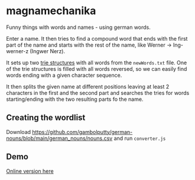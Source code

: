 magnamechanika
==============

Funny things with words and names - using german words. 

Enter a name. It then tries to find a compound word that ends with the first part of the name and starts with the rest of 
the name, like Werner -> Ing-werner-z (Ingwer Nerz).

It sets up two [trie structures](https://en.wikipedia.org/wiki/Trie) with all words from the `newWords.txt` file.
One of the trie structures is filled with all words reversed, so we can easily find words ending with a given character sequence.

It then splits the given name at different positions leaving at least 2 characters in the first and the second part and
searches the tries for words starting/ending with the two resulting parts fo the name.

## Creating the wordlist

Download https://github.com/gambolputty/german-nouns/blob/main/german_nouns/nouns.csv and run `converter.js`

## Demo

[Online version here](https://magnamechanika.farbspender.de/)
